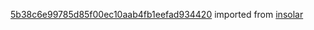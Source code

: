 [5b38c6e99785d85f00ec10aab4fb1eefad934420](https://github.com/insolar/insolar/commit/5b38c6e99785d85f00ec10aab4fb1eefad934420) imported from [insolar](https://github.com/insolar/insolar)
